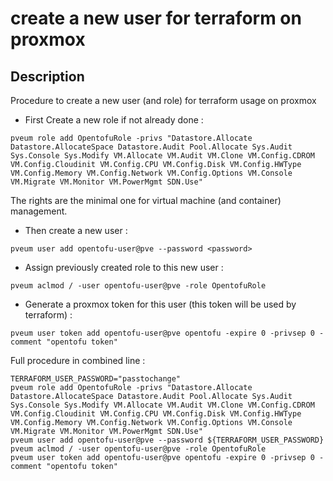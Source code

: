 # create a new user for terraform on proxmox

## Description

Procedure to create a new user (and role) for terraform usage on proxmox

- First Create a new role if not already done :
```shell
pveum role add OpentofuRole -privs "Datastore.Allocate Datastore.AllocateSpace Datastore.Audit Pool.Allocate Sys.Audit Sys.Console Sys.Modify VM.Allocate VM.Audit VM.Clone VM.Config.CDROM VM.Config.Cloudinit VM.Config.CPU VM.Config.Disk VM.Config.HWType VM.Config.Memory VM.Config.Network VM.Config.Options VM.Console VM.Migrate VM.Monitor VM.PowerMgmt SDN.Use"
```

The rights are the minimal one for virtual machine (and container) management.

- Then create a new user :
```shell
pveum user add opentofu-user@pve --password <password>
```

- Assign previously created role to this new user :
```shell
pveum aclmod / -user opentofu-user@pve -role OpentofuRole
```

- Generate a proxmox token for this user (this token will be used by terraform) :
```shell
pveum user token add opentofu-user@pve opentofu -expire 0 -privsep 0 -comment "opentofu token"
```

Full procedure in combined line :
```shell
TERRAFORM_USER_PASSWORD="passtochange"
pveum role add OpentofuRole -privs "Datastore.Allocate Datastore.AllocateSpace Datastore.Audit Pool.Allocate Sys.Audit Sys.Console Sys.Modify VM.Allocate VM.Audit VM.Clone VM.Config.CDROM VM.Config.Cloudinit VM.Config.CPU VM.Config.Disk VM.Config.HWType VM.Config.Memory VM.Config.Network VM.Config.Options VM.Console VM.Migrate VM.Monitor VM.PowerMgmt SDN.Use"
pveum user add opentofu-user@pve --password ${TERRAFORM_USER_PASSWORD}
pveum aclmod / -user opentofu-user@pve -role OpentofuRole
pveum user token add opentofu-user@pve opentofu -expire 0 -privsep 0 -comment "opentofu token"
```